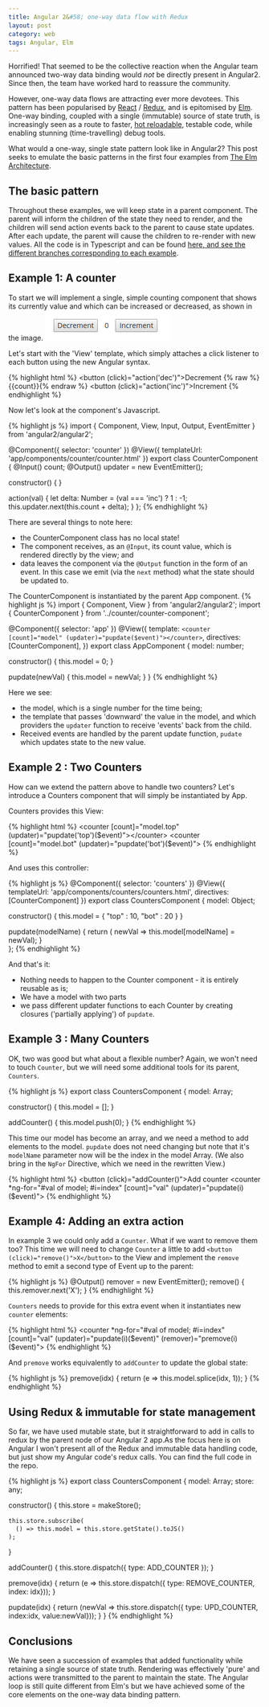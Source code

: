 ```yaml
---
title: Angular 2&#58; one-way data flow with Redux
layout: post
category: web
tags: Angular, Elm
---
```


Horrified! That seemed to be the collective reaction when the Angular team announced two-way data binding would _not_ be directly present in Angular2. Since then, the team have worked hard to reassure the community.

However, one-way data flows are attracting ever more devotees. This pattern has been popularised by [React](https://facebook.github.io/react/) / [Redux](http://redux.js.org/), and is epitomised by [Elm](http://elm-lang.org/). One-way binding, coupled with a single (immutable) source of state truth, is increasingly seen as a route to faster, [hot reloadable](https://www.youtube.com/watch?v=xsSnOQynTHs), testable code, while enabling stunning (time-travelling) debug tools.

What would a one-way, single state pattern look like in Angular2? This post seeks to emulate the basic patterns in the first four examples from [The Elm Architecture](https://github.com/evancz/elm-architecture-tutorial/).

## The basic pattern

Throughout these examples, we will keep state in a parent component. The parent will inform the children of the state they need to render, and the children will send action events back to the parent to cause state updates. After each update, the parent will cause the children to re-render with new values. All the code is in Typescript and can be found [here, and see the different branches corresponding to each example](https://github.com/simonh1000/angular-one-way-binding/).

## Example 1: A counter

To start we will implement a single, simple counting component that shows its currently value and which can be increased or decreased, as shown in the image.
![A Counter](/images/counter.png#counter)

Let's start with the 'View' template, which simply attaches a click listener to each button using the new Angular syntax.

{% highlight html %}
<button (click)="action('dec')">Decrement</button>
<span>{% raw %}{{count}}{% endraw %}</span>
<button (click)="action('inc')">Increment</button>
{% endhighlight %}

Now let's look at the component's Javascript.

{% highlight js %}
import { Component, View, Input, Output, EventEmitter } from 'angular2/angular2';

@Component({ selector: 'counter' })
@View({ templateUrl: 'app/components/counter/counter.html' })
export class CounterComponent {
  @Input() count;
  @Output() updater = new EventEmitter();

  constructor() { }

  action(val) {
    let delta: Number = (val === 'inc') ? 1 : -1;
    this.updater.next(this.count + delta);
  }
};
{% endhighlight %}

There are several things to note here:

- the CounterComponent class has no local state!
- The component receives, as an `@Input`, its count value, which is rendered directly by the view; and
- data leaves the component via the `@Output` function in the form of an event. In this case we emit (via the `next` method) what the state should be updated to.

The CounterComponent is instantiated by the parent App component.
{% highlight js %}
import { Component, View } from 'angular2/angular2';
import { CounterComponent } from '../counter/counter-component';

@Component({ selector: 'app' })
@View({
  template: `<counter [count]="model" (updater)="pupdate($event)"></counter>`,
  directives: [CounterComponent],
})
export class AppComponent {
  model: number;

  constructor() {
    this.model = 0;
  }

  pupdate(newVal) {
    this.model = newVal;
  }
}
{% endhighlight %}

Here we see:

- the model, which is a single number for the time being;
- the template that passes 'downward' the value in the model, and which providers the `updater` function to receive 'events' back from the child.
- Received events are handled by the parent update function, `pudate` which updates state to the new value.

## Example 2 : Two Counters

How can we extend the pattern above to handle two counters? Let's introduce a Counters component that will simply be instantiated by App.

Counters provides this View:

{% highlight html %}
<counter [count]="model.top" (updater)="pupdate('top')($event)"></counter>
<counter [count]="model.bot" (updater)="pupdate('bot')($event)"></counter>
{% endhighlight %}

And uses this controller:

{% highlight js %}
@Component({ selector: 'counters' })
@View({
  templateUrl: 'app/components/counters/counters.html',
  directives: [CounterComponent]
})
export class CountersComponent {
  model: Object;

  constructor() {
    this.model = {
      "top" : 10,
      "bot" : 20
    }
  }

  pupdate(modelName) {
    return ( newVal => this.model[modelName] = newVal);
  }  
};
{% endhighlight %}

And that's it:

- Nothing needs to happen to the Counter component - it is entirely reusable as is;
- We have a model with two parts
- we pass different updater functions to each Counter by creating closures ('partially applying') of `pupdate`.

## Example 3 : Many Counters

OK, two was good but what about a flexible number? Again, we won't need to touch `Counter`, but we will need some additional tools for its parent, `Counters`.

{% highlight js %}
export class CountersComponent {
  model: Array<Number>;

  constructor() {
    this.model = [];
  }

  addCounter() {
    this.model.push(0);
  }
{% endhighlight %}

This time our model has become an array, and we need a method to add elements to the model. `pupdate` does not need changing but note that it's `modelName` parameter now will be the index in the model Array. (We also bring in the `NgFor` Directive, which we need in the rewritten View.)

{% highlight html %}
<button (click)="addCounter()">Add counter</button>
<counter
	*ng-for="#val of model; #i=index"
	[count]="val"
	(updater)="pupdate(i)($event)">
</counter>
{% endhighlight %}

## Example 4: Adding an extra action

In example 3 we could only add a `Counter`. What if we want to remove them too? This time we will need to change `Counter` a little to add `<button (click)="remove()">X</button>` to the View and implement the `remove` method to emit a second type of Event up to the parent:

{% highlight js %}
@Output() remover = new EventEmitter();
remove() {
  this.remover.next('X');
}
{% endhighlight %}

`Counters` needs to provide for this extra event when it instantiates new `counter` elements:

{% highlight html %}
<counter
	*ng-for="#val of model; #i=index"
	[count]="val"
	(updater)="pupdate(i)($event)"
	(remover)="premove(i)($event)">
</counter>
{% endhighlight %}

And `premove` works equivalently to `addCounter` to update the global state:

{% highlight js %}
premove(idx) {
  return (e => this.model.splice(idx, 1));
}
{% endhighlight %}

## Using Redux & immutable for state management

So far, we have used mutable state, but it straightforward to add in calls to redux by the parent node of our Angular 2 app.As the focus here is on Angular I won't present all of the Redux and immutable data handling code, but just show my Angular code's redux calls. You can find the full code in the repo.

{% highlight js %}
export class CountersComponent {
  model: Array<Number>;
  store: any;

  constructor() {
    this.store = makeStore();

    this.store.subscribe(
      () => this.model = this.store.getState().toJS()
    );
  }

  addCounter() {
    this.store.dispatch({ type: ADD_COUNTER });
  }

  premove(idx) {
    return (e => this.store.dispatch({ type: REMOVE_COUNTER, index: idx}));
  }

  pupdate(idx) {
    return (newVal => this.store.dispatch({ type: UPD_COUNTER, index:idx, value:newVal}));
  }
}
{% endhighlight %}

## Conclusions

We have seen a succession of examples that added functionality while retaining a single source of state truth. Rendering was effectively 'pure' and actions were transmitted to the parent to maintain the state. The Angular loop is still quite different from Elm's but we have achieved some of the core elements on the one-way data binding pattern.
